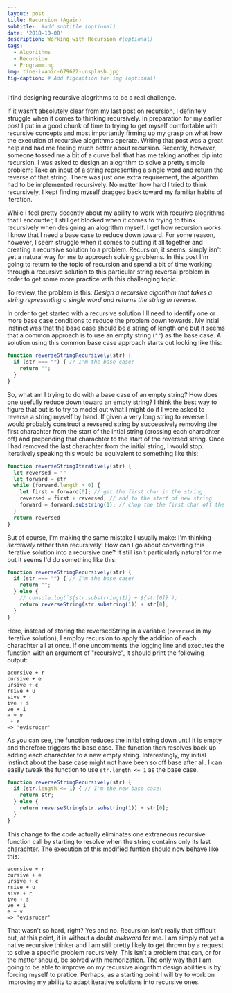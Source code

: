```yaml
---
layout: post
title: Recursion (Again)
subtitle:  #add subtitle (optional)
date: '2018-10-08'
description: Working with Recursion #(optional)
tags:
  - Algorithms
  - Recursion
  - Programming
img: tine-ivanic-679622-unsplash.jpg
fig-caption: # Add figcaption for img (optional)
---
```


I find designing recursive alogrithms to be a real challenge.
<!-- more -->
If it wasn't absolutely clear from my last post on [recursion](/recursion), I definitely struggle when it comes to thinking recursively. In preparation for my earlier post I put in a good chunk of time to trying to get myself comfortable with recursive concepts and most importantly firming up my grasp on what how the execution of recursive alogrithms operate. Writing that post was a great help and had me feeling much better about recursion. Recently, however, someone tossed me a bit of a curve ball that has me taking another dip into recursion. I was asked to design an alogrithm to solve a pretty simple problem: Take an input of a string representing a single word and return the reverse of that string. There was just one extra requirement, the algorithm had to be implemented recursively. No matter how hard I tried to think recursively, I kept finding myself dragged back toward my familiar habits of iteration.

While I feel pretty decently about my ability to work with recurive alogrithms that I encounter, I still get blocked when it comes to trying to think recursively when designing an alogrithm myself. I get how recursion works. I know that I need a base case to reduce down toward. For some reason, however, I seem struggle when it comes to putting it all together and creating a recursive solution to a problem. Recursion, it seems, simply isn't yet a natural way for me to approach solving problems. In this post I'm going to return to the topic of recursion and spend a bit of time working through a recursive solution to this particular string reversal problem in order to get some more practice with this challenging topic.

To review, the problem is this: *Design a recursive algorithm that takes a string representing a single word and returns the string in reverse.*

In order to get started with a recursive solution I'll need to identify one or more base case conditions to reduce the problem down towards. My intial instinct was that the base case should be a string of length one but it seems that a common approach is to use an empty string (`""`) as the base case. A solution using this common base case approach starts out looking like this:

```javascript
function reverseStringRecursively(str) {
  if (str === "") { // I'm the base case!
    return "";
  }
}
```

So, what am I trying to do with a base case of an empty string? How does one usefully reduce down toward an empty string? I think the best way to figure that out is to try to model out what I might do if I were asked to reverse a string myself by hand. If given a very long string to reverse I would probably construct a revsered string by successively removing the first charachter from the start of the intial string (crossing each charachter off) and prepending that charachter to the start of the reversed string. Once I had removed the last charachter from the initial string, I would stop. Iteratively speaking this would be equivalent to something like this:

```javascript
function reverseStringIteratively(str) {
  let reversed = ""
  let forward = str
  while (forward.length > 0) {
    let first = forward[0]; // get the first char in the string
    reversed = first + reversed; // add to the start of new string
    forward = forward.substring(1); // chop the the first char off the string
  }
  return reversed
}
```

But of course, I'm making the same mistake I usually make: I'm thinking *iteratively* rather than recursively! How can I go about converting this iterative solution into a recursive one? It still isn't particularly natural for me but it seems I'd do something like this:

```javascript
function reverseStringRecursively(str) {
  if (str === "") { // I'm the base case!
    return "";
  } else {
    // console.log(`${str.substrring(1)} + ${str[0]}`);
    return reverseString(str.substring(1)) + str[0];
  }
}
```
Here, instead of storing the reversedString in a variable (`reversed` in my iterative solution), I employ recursion to apply the addition of each charachter all at once. If one uncomments the logging line and executes the function with an argument of "recursive", it should print the following output:

```console
ecursive + r
cursive + e
ursive + c
rsive + u
sive + r
ive + s
ve + i
e + v
 + e
=> 'evisrucer'
```

As you can see, the function reduces the initial string down until it is empty and therefore triggers the base case. The function then resolves back up adding each charachter to a new empty string. Interestingly, my initial instinct about the base case might not have been so off base after all. I can easily tweak the function to use `str.length <= 1` as the base case.

```javascript
function reverseStringRecursively(str) {
  if (str.length <= 1) { // I'm the new base case!
    return str;
  } else {
    return reverseString(str.substring(1)) + str[0];
  }
}
```

This change to the code actually eliminates one extraneous recursive function call by starting to resolve when the string contains only its last charachter. The execution of this modified funtion should now behave like this:

```console
ecursive + r
cursive + e
ursive + c
rsive + u
sive + r
ive + s
ve + i
e + v
=> 'evisrucer'
```

That wasn't so hard, right? Yes and no. Recursion isn't really that difficult but, at this point, it is without a doubt *awkward* for me. I am simply not yet a native recursive thinker and I am still pretty likely to get thrown by a request to solve a specific problem recursively. This isn't a problem that can, or for the matter should, be solved with memorization. The only way that I am going to be able to improve on my recursive alogrithm design abilities is by forcing myself to pratice. Perhaps, as a starting point I will try to work on improving my ability to adapt iterative solutions into recursive ones.
